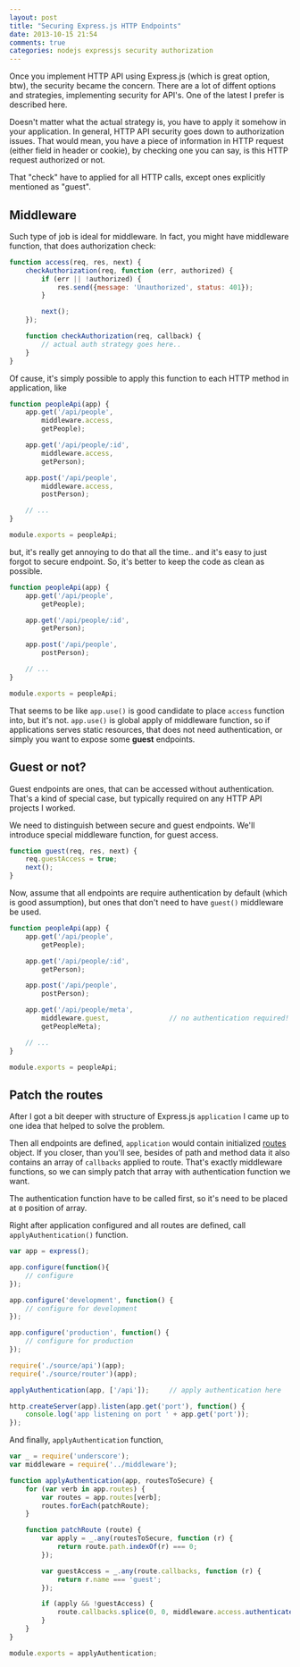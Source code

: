 ```yaml
---
layout: post
title: "Securing Express.js HTTP Endpoints"
date: 2013-10-15 21:54
comments: true
categories: nodejs expressjs security authorization
---
```


Once you implement HTTP API using Express.js (which is great option, btw), the security became the concern. There are a lot of diffent options and strategies, implementing security for API's. One of the latest I prefer is described here.

Doesn't matter what the actual strategy is, you have to apply it somehow in your application. In general, HTTP API security goes down to authorization issues. That would mean, you have a piece of information in HTTP request (either field in header or cookie), by checking one you can say, is this HTTP request authorized or not.

That "check" have to applied for all HTTP calls, except ones explicitly mentioned as "guest".

<!-- More -->

## Middleware

Such type of job is ideal for middleware. In fact, you might have middleware function, that does authorization check:

```js
function access(req, res, next) {
	checkAuthorization(req, function (err, authorized) {
		if (err || !authorized) {
			res.send({message: 'Unauthorized', status: 401});
		}

		next();
	});

	function checkAuthorization(req, callback) {
		// actual auth strategy goes here..
	}
}
```

Of cause, it's simply possible to apply this function to each HTTP method in application, like

```js
function peopleApi(app) {
	app.get('/api/people',
		middleware.access,
		getPeople);

	app.get('/api/people/:id',
		middleware.access,
		getPerson);

	app.post('/api/people',
		middleware.access,
		postPerson);

	// ...
}

module.exports = peopleApi;
```

but, it's really get annoying to do that all the time.. and it's easy to just forgot to secure endpoint. So, it's better to keep the code as clean as possible.

```js
function peopleApi(app) {
	app.get('/api/people',
		getPeople);

	app.get('/api/people/:id',
		getPerson);

	app.post('/api/people',
		postPerson);

	// ...
}

module.exports = peopleApi;
```

That seems to be like `app.use()` is good candidate to place `access` function into, but it's not. `app.use()` is global apply of middleware function, so if applications serves static resources, that does not need authentication, or simply you want to expose some **guest** endpoints.

## Guest or not?

Guest endpoints are ones, that can be accessed without authentication. That's a kind of special case, but typically required on any HTTP API projects I worked.

We need to distinguish between secure and guest endpoints. We'll introduce special middleware function, for guest access.

```js
function guest(req, res, next) {
	req.guestAccess = true;
	next();
}

```

Now, assume that all endpoints are require authentication by default (which is good assumption), but ones that don't need to have `guest()` middleware be used.

```js
function peopleApi(app) {
	app.get('/api/people',
		getPeople);

	app.get('/api/people/:id',
		getPerson);

	app.post('/api/people',
		postPerson);

	app.get('/api/people/meta',
		middleware.guest,				// no authentication required!
		getPeopleMeta);

	// ...
}

module.exports = peopleApi;
```

## Patch the routes

After I got a bit deeper with structure of Express.js `application` I came up to one idea that helped to solve the problem.

Then all endpoints are defined, `application` would contain initialized [routes](http://expressjs.com/api.html#app.routes) object. If you closer, than you'll see, besides of path and method data it also contains an array of `callbacks` applied to route. That's exactly middleware functions, so we can simply patch that array with authentication function we want.

The authentication function have to be called first, so it's need to be placed at `0` position of array.

Right after application configured and all routes are defined, call `applyAuthentication()` function.

```js
var app = express();

app.configure(function(){
	// configure
});

app.configure('development', function() {
	// configure for development
});

app.configure('production', function() {
	// configure for production
});

require('./source/api')(app);
require('./source/router')(app);

applyAuthentication(app, ['/api']);		// apply authentication here

http.createServer(app).listen(app.get('port'), function() {
	console.log('app listening on port ' + app.get('port'));
});
```

And finally, `applyAuthentication` function,

```js
var _ = require('underscore');
var middleware = require('../middleware');

function applyAuthentication(app, routesToSecure) {
	for (var verb in app.routes) {
		var routes = app.routes[verb];
		routes.forEach(patchRoute);
	}

	function patchRoute (route) {
		var apply = _.any(routesToSecure, function (r) {
			return route.path.indexOf(r) === 0;
		});

		var guestAccess = _.any(route.callbacks, function (r) {
			return r.name === 'guest';
		});

		if (apply && !guestAccess) {
			route.callbacks.splice(0, 0, middleware.access.authenticatedAccess());
		}
	}
}

module.exports = applyAuthentication;
```